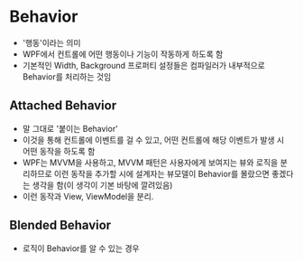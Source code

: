# Behavior
- '행동'이라는 의미
- WPF에서 컨트롤에 어떤 행동이나 기능이 작동하게 하도록 함
- 기본적인 Width, Background 프로퍼티 설정들은 컴파일러가 내부적으로 Behavior를 처리하는 것임

## Attached Behavior
- 말 그대로 '붙이는 Behavior'
- 이것을 통해 컨트롤에 이벤트를 걸 수 있고, 어떤 컨트롤에 해당 이벤트가 발생 시 어떤 동작을 하도록 함
- WPF는 MVVM을 사용하고, MVVM 패턴은 사용자에게 보여지는 뷰와 로직을 분리하므로 이런 동작을 추가할 시에 설계자는 뷰모델이 Behavior를 몰랐으면 좋겠다는 생각을 함(이 생각이 기본 바탕에 깔려있음)
- 이런 동작과 View, ViewModel을 분리.

## Blended Behavior
- 로직이 Behavior를 알 수 있는 경우
